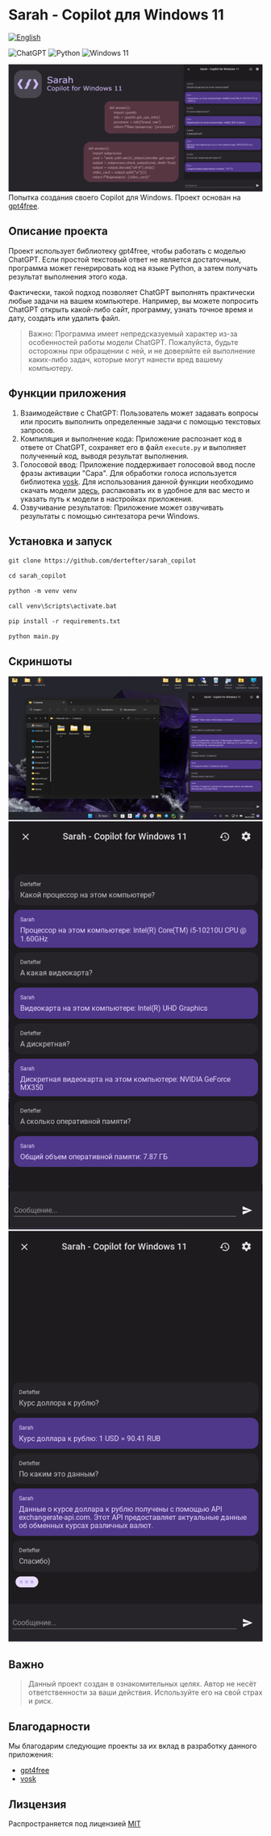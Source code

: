 # Sarah - Copilot для Windows 11
[![English](https://img.shields.io/badge/english%20-%20language?label=language&color=098)](README.ENG.md)

![ChatGPT](https://img.shields.io/badge/chatGPT-74aa9c?style=for-the-badge&logo=openai) ![Python](https://img.shields.io/badge/python-3670A0?style=for-the-badge&logo=python&logoColor=ffffff) ![Windows 11](https://img.shields.io/badge/Windows%2011-%230079d5.svg?style=for-the-badge&logo=Windows%2011&logoColor=white)

![header](assets/other/preview.png)
Попытка создания своего Copilot для Windows. Проект основан на [gpt4free](https://github.com/xtekky/gpt4free).

## Описание проекта

Проект использует библиотеку gpt4free, чтобы работать с моделью ChatGPT. Если простой текстовый ответ не является достаточным, программа может генерировать код на языке Python, а затем получать результат выполнения этого кода.

Фактически, такой подход позволяет ChatGPT выполнять практически любые задачи на вашем компьютере. Например, вы можете попросить ChatGPT открыть какой-либо сайт, программу, узнать точное время и дату, создать или удалить файл.

> Важно: Программа имеет непредсказуемый характер из-за особенностей работы модели ChatGPT. Пожалуйста, будьте осторожны при обращении с ней, и не доверяйте ей выполнение каких-либо задач, которые могут нанести вред вашему компьютеру.

## Функции приложения

1. Взаимодействие с ChatGPT: Пользователь может задавать вопросы или просить выполнить определенные задачи с помощью текстовых запросов.
2. Компиляция и выполнение кода: Приложение распознает код в ответе от ChatGPT, сохраняет его в файл `execute.py` и выполняет полученный код, выводя результат выполнения.
3. Голосовой ввод: Приложение поддерживает голосовой ввод после фразы активации "Сара". Для обработки голоса используется библиотека [vosk](https://alphacephei.com/vosk/). Для использования данной функции необходимо скачать модели [здесь](https://alphacephei.com/vosk/models), распаковать их в удобное для вас место и указать путь к модели в настройках приложения.
4. Озвучивание результатов: Приложение может озвучивать результаты с помощью синтезатора речи Windows.

## Установка и запуск
```
git clone https://github.com/dertefter/sarah_copilot
```
```
cd sarah_copilot
```
```
python -m venv venv
```
```
call venv\Scripts\activate.bat
```
```
pip install -r requirements.txt
```
```
python main.py
```

## Скриншоты
<div style="height: 50%">

![screenshot](assets/screenshots/1.png)
![screenshot](assets/screenshots/2.png)
![screenshot](assets/screenshots/3.png)

</div>

## Важно
> Данный проект создан в ознакомительных целях. Автор не несёт ответственности за ваши действия. Используйте его на свой страх и риск.

## Благодарности
Мы благодарим следующие проекты за их вклад в разработку данного приложения:
* [gpt4free](https://github.com/xtekky/gpt4free)
* [vosk](https://alphacephei.com/vosk/)

## Лизцензия
Распространяется под лицензией [MIT](LICENSE.md)
